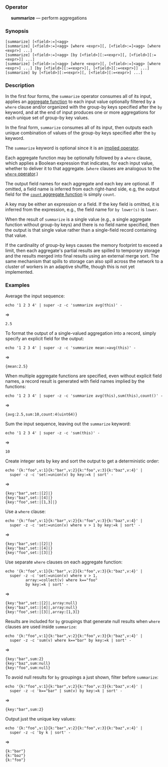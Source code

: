 ### Operator

&emsp; **summarize** &mdash; perform aggregations

### Synopsis

```
[summarize] [<field>:=]<agg>
[summarize] [<field>:=]<agg> [where <expr>][, [<field>:=]<agg> [where <expr>] ...]
[summarize] [<field>:=]<agg> [by [<field>][:=<expr>][, [<field>][:=<expr>]] ...]
[summarize] [<field>:=]<agg> [where <expr>][, [<field>:=]<agg> [where <expr>] ...] [by [<field>][:=<expr>][, [<field>][:=<expr>]] ...]
[summarize] by [<field>][:=<expr>][, [<field>][:=<expr>] ...]
```
### Description

In the first four forms, the `summarize` operator consumes all of its input,
applies an [aggregate function](../aggregates/README.md) to each input value
optionally filtered by a `where` clause and/or organized with the group-by
keys specified after the `by` keyword, and at the end of input produces one
or more aggregations for each unique set of group-by key values.

In the final form, `summarize` consumes all of its input, then outputs each
unique combination of values of the group-by keys specified after the `by`
keyword.

The `summarize` keyword is optional since it is an
[implied operator](../pipeline-model.md#implied-operators).

Each aggregate function may be optionally followed by a `where` clause, which
applies a Boolean expression that indicates, for each input value,
whether to deliver it to that aggregate. (`where` clauses are analogous
to the [`where` operator](where.md).)

The output field names for each aggregate and each key are optional.  If omitted,
a field name is inferred from each right-hand side, e.g, the output field for the
[`count` aggregate function](../aggregates/count.md) is simply `count`.

A key may be either an expression or a field.  If the key field is omitted,
it is inferred from the expression, e.g., the field name for `by lower(s)`
is `lower`.

When the result of `summarize` is a single value (e.g., a single aggregate
function without group-by keys) and there is no field name specified, then
the output is that single value rather than a single-field record
containing that value.

If the cardinality of group-by keys causes the memory footprint to exceed
a limit, then each aggregate's partial results are spilled to temporary storage
and the results merged into final results using an external merge sort.
The same mechanism that spills to storage can also spill across the network
to a cluster of workers in an adaptive shuffle, though this is not yet implemented.

### Examples

Average the input sequence:
```mdtest-command
echo '1 2 3 4' | super -z -c 'summarize avg(this)' -
```
=>
```mdtest-output
2.5
```

To format the output of a single-valued aggregation into a record, simply specify
an explicit field for the output:
```mdtest-command
echo '1 2 3 4' | super -z -c 'summarize mean:=avg(this)' -
```
=>
```mdtest-output
{mean:2.5}
```

When multiple aggregate functions are specified, even without explicit field names,
a record result is generated with field names implied by the functions:
```mdtest-command
echo '1 2 3 4' | super -z -c 'summarize avg(this),sum(this),count()' -
```
=>
```mdtest-output
{avg:2.5,sum:10,count:4(uint64)}
```

Sum the input sequence, leaving out the `summarize` keyword:
```mdtest-command
echo '1 2 3 4' | super -z -c 'sum(this)' -
```
=>
```mdtest-output
10
```

Create integer sets by key and sort the output to get a deterministic order:
```mdtest-command
echo '{k:"foo",v:1}{k:"bar",v:2}{k:"foo",v:3}{k:"baz",v:4}' |
  super -z -c 'set:=union(v) by key:=k | sort' -
```
=>
```mdtest-output
{key:"bar",set:|[2]|}
{key:"baz",set:|[4]|}
{key:"foo",set:|[1,3]|}
```

Use a `where` clause:
```mdtest-command
echo '{k:"foo",v:1}{k:"bar",v:2}{k:"foo",v:3}{k:"baz",v:4}' |
  super -z -c 'set:=union(v) where v > 1 by key:=k | sort' -
```
=>
```mdtest-output
{key:"bar",set:|[2]|}
{key:"baz",set:|[4]|}
{key:"foo",set:|[3]|}
```

Use separate `where` clauses on each aggregate function:
```mdtest-command
echo '{k:"foo",v:1}{k:"bar",v:2}{k:"foo",v:3}{k:"baz",v:4}' |
  super -z -c 'set:=union(v) where v > 1,
         array:=collect(v) where k=="foo"
         by key:=k | sort' -
```
=>
```mdtest-output
{key:"bar",set:|[2]|,array:null}
{key:"baz",set:|[4]|,array:null}
{key:"foo",set:|[3]|,array:[1,3]}
```

Results are included for `by` groupings that generate null results when `where`
clauses are used inside `summarize`:
```mdtest-command
echo '{k:"foo",v:1}{k:"bar",v:2}{k:"foo",v:3}{k:"baz",v:4}' |
  super -z -c 'sum(v) where k=="bar" by key:=k | sort' -
```
=>
```mdtest-output
{key:"bar",sum:2}
{key:"baz",sum:null}
{key:"foo",sum:null}
```

To avoid null results for `by` groupings a just shown, filter before `summarize`:
```mdtest-command
echo '{k:"foo",v:1}{k:"bar",v:2}{k:"foo",v:3}{k:"baz",v:4}' |
  super -z -c 'k=="bar" | sum(v) by key:=k | sort' -
```
=>
```mdtest-output
{key:"bar",sum:2}
```

Output just the unique key values:
```mdtest-command
echo '{k:"foo",v:1}{k:"bar",v:2}{k:"foo",v:3}{k:"baz",v:4}' |
  super -z -c 'by k | sort' -
```
=>
```mdtest-output
{k:"bar"}
{k:"baz"}
{k:"foo"}
```
